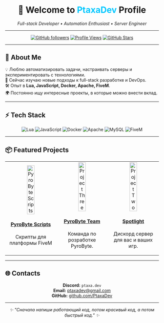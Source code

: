 <h1 align="center">🚀 Welcome to <span style="color:#00c8ff">PtaxaDev</span> Profile</h1>

<p align="center">
  <em>Full-stack Developer • Automation Enthusiast • Server Engineer</em>
</p>

---

<div align="center">

[![GitHub followers](https://img.shields.io/github/followers/PtaxaDev?label=Followers&style=social)](https://github.com/PtaxaDev)
[![Profile Views](https://komarev.com/ghpvc/?username=PtaxaDev&color=blueviolet)](https://github.com/PtaxaDev)
[![GitHub Stars](https://img.shields.io/github/stars/PtaxaDev?affiliations=OWNER%2CCOLLABORATOR&style=social)](https://github.com/PtaxaDev)

</div>

---

## 🧰 About Me
💡 Люблю автоматизировать задачи, настраивать серверы и экспериментировать с технологиями.  
🎯 Сейчас изучаю новые подходы к full-stack разработке и DevOps.  
🛠 Опыт в **Lua, JavaScript, Docker, Apache, FiveM**.  
🌍 Постоянно ищу интересные проекты, в которые можно внести вклад.  

---

## ⚡ Tech Stack
<div align="center">

![Lua](https://img.shields.io/badge/Lua-2C2D72?style=for-the-badge&logo=lua&logoColor=white)
![JavaScript](https://img.shields.io/badge/JavaScript-323330?style=for-the-badge&logo=javascript&logoColor=F7DF1E)
![Docker](https://img.shields.io/badge/Docker-0db7ed?style=for-the-badge&logo=docker&logoColor=white)
![Apache](https://img.shields.io/badge/Apache-CA1F1F?style=for-the-badge&logo=apache&logoColor=white)
![MySQL](https://img.shields.io/badge/MySQL-4479A1?style=for-the-badge&logo=mysql&logoColor=white)
![FiveM](https://img.shields.io/badge/FiveM-%23FF8800?style=for-the-badge)

</div>

---

## 📦 Featured Projects

<table>
<tr>
<td width="33%">
  <a href="https://discord.gg/AkhbheeDk9">
    <div align="center">
      <img src="https://cdn.discordapp.com/icons/1302940928620757002/f20f0dd231dde51d7251b843ea65196a.webp?size=1024" width="40%" alt="PyroByte Scripts" />
    </div>
  </a>
  <h4 align="center"><a href="https://discord.gg/AkhbheeDk9">PyroByte Scripts</a></h4>
  <p align="center">Cкрипты для платформы FiveM</p>
<td width="33%">
  <a href="https://github.com/PyroByteTeam">
    <div align="center">
      <img src="https://cdn.discordapp.com/icons/1302940928620757002/f20f0dd231dde51d7251b843ea65196a.webp?size=1024" width="40%" alt="Project Three" />
    </div>
  </a>
  <h4 align="center"><a href="https://github.com/PyroByteTeam">PyroByte Team</a></h4>
  <p align="center">Команда по розработке PyroByte.</p>
</td>
<td width="33%">
  <a href="Spotlight">
    <div align="center">
      <img src="https://cdn.discordapp.com/icons/1214204263958323220/c6d1ca0461d36f16240420650973bc20.webp?size=1024" width="40%" alt="Project Two" />
    </div>
  </a>
  <h4 align="center"><a href="https://discord.gg/GkfvDwAdxP">Spotlight</a></h4>
  <p align="center">Дискорд сервер для вас и ваших игр.</p>
</td>
</tr>
</table>

---

## 🌐 Contacts

<div align="center">

**Discord:** `ptaxa.dev`  
**Email:** [ptaxadev@gmail.com](mailto:ptaxadev@gmail.com)  
**GitHub:** [github.com/PtaxaDev](https://github.com/PtaxaDev)

</div>

---

<p align="center"><i>✨ "Сначала напиши работающий код, потом красивый код, а потом быстрый код." ✨</i></p>
